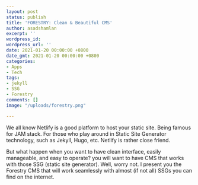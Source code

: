 ```yaml
---
layout: post
status: publish
title: 'FORESTRY: Clean & Beautiful CMS'
author: asadshamlan
excerpt: ''
wordpress_id: 
wordpress_url: ''
date: 2021-01-20 00:00:00 +0800
date_gmt: 2021-01-20 00:00:00 +0800
categories:
- Apps
- Tech
tags:
- jekyll
- SSG
- Forestry
comments: []
image: "/uploads/forestry.png"

---
```

We all know Netlify is a good platform to host your static site. Being famous for JAM stack. For those who play around in Static Site Generator technology, such as Jekyll, Hugo, etc. Netlify is rather close friend. 

But what happen when you want to have clean interface, easily manageable, and easy to operate? you will want to have CMS that works with those SSG (static site generator). Well, worry not. I present you the Forestry CMS that will work seamlessly with almost (if not all) SSGs you can find on the internet.